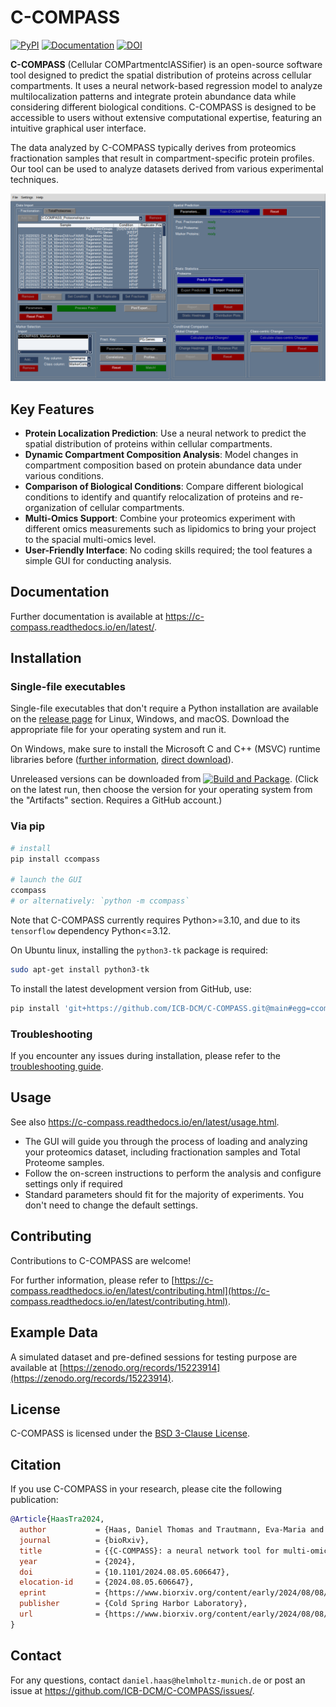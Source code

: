 # C-COMPASS

[![PyPI](https://badge.fury.io/py/ccompass.svg)](https://badge.fury.io/py/ccompass)
[![Documentation](https://readthedocs.org/projects/c-compass/badge/?version=latest)](https://c-compass.readthedocs.io)
[![DOI](https://zenodo.org/badge/916143374.svg)](https://doi.org/10.5281/zenodo.14712134)


**C-COMPASS** (Cellular COMPartmentclASSifier) is an open-source software tool designed to predict the spatial distribution of proteins across cellular compartments. It uses a neural network-based regression model to analyze multilocalization patterns and integrate protein abundance data while considering different biological conditions. C-COMPASS is designed to be accessible to users without extensive computational expertise, featuring an intuitive graphical user interface.

The data analyzed by C-COMPASS typically derives from proteomics fractionation samples that result in compartment-specific protein profiles. Our tool can be used to analyze datasets derived from various experimental techniques.

![C-COMPASS Overview](doc/gfx/ccompass_gui_sample_data_screenshot.png)

## Key Features

- **Protein Localization Prediction**: Use a neural network to predict the spatial distribution of proteins within cellular compartments.
- **Dynamic Compartment Composition Analysis**: Model changes in compartment composition based on protein abundance data under various conditions.
- **Comparison of Biological Conditions**: Compare different biological conditions to identify and quantify relocalization of proteins and re-organization of cellular compartments.
- **Multi-Omics Support**: Combine your proteomics experiment with different omics measurements such as lipidomics to bring your project to the spacial multi-omics level.
- **User-Friendly Interface**: No coding skills required; the tool features a simple GUI for conducting analysis.

## Documentation

Further documentation is available at https://c-compass.readthedocs.io/en/latest/.

## Installation

### Single-file executables

Single-file executables that don't require a Python installation are available
on the [release page](https://github.com/ICB-DCM/C-COMPASS/releases)
for Linux, Windows, and macOS.
Download the appropriate file for your operating system and run it.

On Windows, make sure to install the Microsoft C and C++ (MSVC) runtime
libraries before ([further information](https://learn.microsoft.com/en-us/cpp/windows/latest-supported-vc-redist?view=msvc-170),
[direct download](https://aka.ms/vs/17/release/vc_redist.x64.exe)).

Unreleased versions can be downloaded from
[![Build and Package](https://github.com/ICB-DCM/C-COMPASS/actions/workflows/bundle.yml/badge.svg?branch=main)](https://github.com/ICB-DCM/C-COMPASS/actions/workflows/bundle.yml).
(Click on the latest run, then choose the version for your operating system
from the "Artifacts" section. Requires a GitHub account.)

### Via pip

```bash
# install
pip install ccompass

# launch the GUI
ccompass
# or alternatively: `python -m ccompass`
```

Note that C-COMPASS currently requires Python>=3.10, and due to its
`tensorflow` dependency Python<=3.12.

On Ubuntu linux, installing the `python3-tk` package is required:

```bash
sudo apt-get install python3-tk
```

To install the latest development version from GitHub, use:

```bash
pip install 'git+https://github.com/ICB-DCM/C-COMPASS.git@main#egg=ccompass'
```

### Troubleshooting

If you encounter any issues during installation, please refer to the
[troubleshooting guide](https://c-compass.readthedocs.io/en/latest/installation.html#troubleshooting).

## Usage

See also https://c-compass.readthedocs.io/en/latest/usage.html.

* The GUI will guide you through the process of loading and analyzing your
  proteomics dataset, including fractionation samples and Total Proteome
  samples.
* Follow the on-screen instructions to perform the analysis and configure
  settings only if required
* Standard parameters should fit for the majority of experiments.
  You don't need to change the default settings.

## Contributing

Contributions to C-COMPASS are welcome!

For further information, please refer to
[https://c-compass.readthedocs.io/en/latest/contributing.html](https://c-compass.readthedocs.io/en/latest/contributing.html).

## Example Data

A simulated dataset and pre-defined sessions for testing purpose are available at
[https://zenodo.org/records/15223914](https://zenodo.org/records/15223914).

## License

C-COMPASS is licensed under the [BSD 3-Clause License](LICENSE).

## Citation

If you use C-COMPASS in your research, please cite the following publication:

```bibtex
@Article{HaasTra2024,
  author           = {Haas, Daniel Thomas and Trautmann, Eva-Maria and Mao, Xia and Gerl, Mathias J. and Klose, Christian and Cheng, Xiping and Hasenauer, Jan and Krahmer, Natalie},
  journal          = {bioRxiv},
  title            = {{C-COMPASS}: a neural network tool for multi-omic classification of cell compartments},
  year             = {2024},
  doi              = {10.1101/2024.08.05.606647},
  elocation-id     = {2024.08.05.606647},
  eprint           = {https://www.biorxiv.org/content/early/2024/08/08/2024.08.05.606647.full.pdf},
  publisher        = {Cold Spring Harbor Laboratory},
  url              = {https://www.biorxiv.org/content/early/2024/08/08/2024.08.05.606647},
}
```

## Contact

For any questions, contact `daniel.haas@helmholtz-munich.de` or post an
issue at https://github.com/ICB-DCM/C-COMPASS/issues/.
